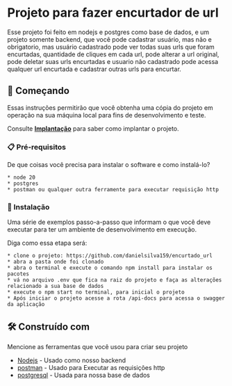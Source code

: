 # Projeto para fazer encurtador de url

Esse projeto foi feito em nodejs e postgres como base de dados, e um projeto somente backend, que você pode cadastrar usuário, mas não e obrigatorio, mas usuário cadastrado pode ver todas suas urls que foram encurtadas, quantidade de cliques em cada url, pode alterar a url original, pode deletar suas urls encurtadas e usuario não cadastrado pode acessa qualquer url encurtada e cadastrar outras urls para encurtar.

## 🚀 Começando

Essas instruções permitirão que você obtenha uma cópia do projeto em operação na sua máquina local para fins de desenvolvimento e teste.

Consulte **[Implantação](#-implanta%C3%A7%C3%A3o)** para saber como implantar o projeto.

### 📋 Pré-requisitos

De que coisas você precisa para instalar o software e como instalá-lo?

```
* node 20
* postgres
* postman ou qualquer outra ferramente para executar requisição http
```

### 🔧 Instalação

Uma série de exemplos passo-a-passo que informam o que você deve executar para ter um ambiente de desenvolvimento em execução.

Diga como essa etapa será:

```
* clone o projeto: https://github.com/danielsilva159/encurtado_url
* abra a pasta onde foi clonado
* abra o terminal e execute o comando npm install para instalar os pacotes
* vá no arquivo .env que fica na raiz do projeto e faça as alterações relacionado a sua base de dados 
* execute o npm start no terminal, para inicial o projeto
* Após iniciar o projeto acesse a rota /api-docs para acessa o swagger da aplicação
```

## 🛠️ Construído com

Mencione as ferramentas que você usou para criar seu projeto

* [Nodejs](https://nodejs.org/en) - Usado como nosso backend
* [postman](https://www.postman.com/) - Usado para Executar as requisições http
* [postgresql](https://www.postgresql.org/) - Usada para nossa base de dados

